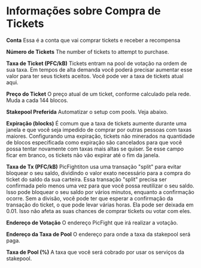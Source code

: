 # Informações sobre Compra de Tickets

**Conta** Essa é a conta que vai comprar tickets e receber a recompensa

**Número de Tickets** The number of tickets to attempt to purchase.

**Taxa de Ticket (PFC/kB)** Tickets entram na pool de votação na ordem de sua taxa. Em tempos de alta demanda você poderá precisar aumentar esse valor para ter seus tickets aceitos. Você pode ver a taxa de tickets atual aqui.

**Preço do Ticket** O preço atual de um ticket, conforme calculado pela rede. Muda a cada 144 blocos.

**Stakepool Preferida** Automatizar o setup com pools. Veja abaixo.

**Expiração (blocks)** É comum que a taxa de tickets aumente durante uma janela e que você seja impedido de comprar por outras pessoas com taxas maiores. Configurando uma expiração, tickets não minerados na quantidade de blocos especificada como expiração são cancelados para que você possa tentar novamente com taxas mais altas se quiser. Se esse campo ficar em branco, os tickets não vão expirar até o fim da janela.

**Taxa de Tx (PFC/kB)** PicFightiton usa uma transação "split" para evitar bloquear o seu saldo, dividindo o valor exato necessário para a compra do ticket do saldo da sua carteira. Essa transação "split" precisa ser confirmada pelo menos uma vez para que você possa reutilizar o seu saldo. Isso pode bloquear o seu saldo por vários minutos, enquanto a confirmação ocorre. Sem a divisão, você pode ter que esperar a confirmação da transação do ticket, o que pode levar várias horas. Ela pode ser deixada em 0.01. Isso não afeta as suas chances de comprar tickets ou votar com eles.

**Endereço de Votação** O endereço PicFight que irá realizar a votação.

**Endereço da Taxa de Pool** O endereço para onde a taxa da stakepool será paga.

**Taxa de Pool (%)** A taxa que você será cobrado por usar os serviços da stakepool.
